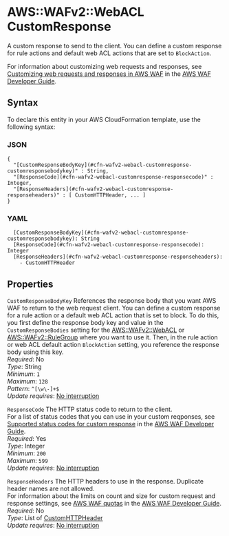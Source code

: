 # AWS::WAFv2::WebACL CustomResponse<a name="aws-properties-wafv2-webacl-customresponse"></a>

A custom response to send to the client\. You can define a custom response for rule actions and default web ACL actions that are set to `BlockAction`\. 

For information about customizing web requests and responses, see [Customizing web requests and responses in AWS WAF](https://docs.aws.amazon.com/waf/latest/developerguide/waf-custom-request-response.html) in the [AWS WAF Developer Guide](https://docs.aws.amazon.com/waf/latest/developerguide/waf-chapter.html)\. 

## Syntax<a name="aws-properties-wafv2-webacl-customresponse-syntax"></a>

To declare this entity in your AWS CloudFormation template, use the following syntax:

### JSON<a name="aws-properties-wafv2-webacl-customresponse-syntax.json"></a>

```
{
  "[CustomResponseBodyKey](#cfn-wafv2-webacl-customresponse-customresponsebodykey)" : String,
  "[ResponseCode](#cfn-wafv2-webacl-customresponse-responsecode)" : Integer,
  "[ResponseHeaders](#cfn-wafv2-webacl-customresponse-responseheaders)" : [ CustomHTTPHeader, ... ]
}
```

### YAML<a name="aws-properties-wafv2-webacl-customresponse-syntax.yaml"></a>

```
  [CustomResponseBodyKey](#cfn-wafv2-webacl-customresponse-customresponsebodykey): String
  [ResponseCode](#cfn-wafv2-webacl-customresponse-responsecode): Integer
  [ResponseHeaders](#cfn-wafv2-webacl-customresponse-responseheaders): 
    - CustomHTTPHeader
```

## Properties<a name="aws-properties-wafv2-webacl-customresponse-properties"></a>

`CustomResponseBodyKey`  <a name="cfn-wafv2-webacl-customresponse-customresponsebodykey"></a>
References the response body that you want AWS WAF to return to the web request client\. You can define a custom response for a rule action or a default web ACL action that is set to block\. To do this, you first define the response body key and value in the `CustomResponseBodies` setting for the [AWS::WAFv2::WebACL](aws-resource-wafv2-webacl.md) or [AWS::WAFv2::RuleGroup](aws-resource-wafv2-rulegroup.md) where you want to use it\. Then, in the rule action or web ACL default action `BlockAction` setting, you reference the response body using this key\.   
*Required*: No  
*Type*: String  
*Minimum*: `1`  
*Maximum*: `128`  
*Pattern*: `^[\w\-]+$`  
*Update requires*: [No interruption](https://docs.aws.amazon.com/AWSCloudFormation/latest/UserGuide/using-cfn-updating-stacks-update-behaviors.html#update-no-interrupt)

`ResponseCode`  <a name="cfn-wafv2-webacl-customresponse-responsecode"></a>
The HTTP status code to return to the client\.   
For a list of status codes that you can use in your custom reqponses, see [Supported status codes for custom response](https://docs.aws.amazon.com/waf/latest/developerguide/customizing-the-response-status-codes.html) in the [AWS WAF Developer Guide](https://docs.aws.amazon.com/waf/latest/developerguide/waf-chapter.html)\.   
*Required*: Yes  
*Type*: Integer  
*Minimum*: `200`  
*Maximum*: `599`  
*Update requires*: [No interruption](https://docs.aws.amazon.com/AWSCloudFormation/latest/UserGuide/using-cfn-updating-stacks-update-behaviors.html#update-no-interrupt)

`ResponseHeaders`  <a name="cfn-wafv2-webacl-customresponse-responseheaders"></a>
The HTTP headers to use in the response\. Duplicate header names are not allowed\.   
For information about the limits on count and size for custom request and response settings, see [AWS WAF quotas](https://docs.aws.amazon.com/waf/latest/developerguide/limits.html) in the [AWS WAF Developer Guide](https://docs.aws.amazon.com/waf/latest/developerguide/waf-chapter.html)\.   
*Required*: No  
*Type*: List of [CustomHTTPHeader](aws-properties-wafv2-webacl-customhttpheader.md)  
*Update requires*: [No interruption](https://docs.aws.amazon.com/AWSCloudFormation/latest/UserGuide/using-cfn-updating-stacks-update-behaviors.html#update-no-interrupt)